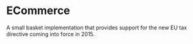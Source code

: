 # ECommerce

A small basket implementation that provides support for the new EU tax directive coming into force in 2015.
